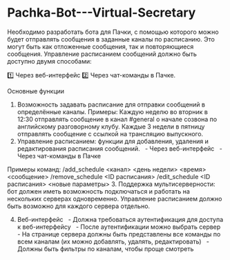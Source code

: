 # Pachka-Bot---Virtual-Secretary

Необходимо разработать бота для Пачки, с помощью которого можно будет отправлять сообщения в заданные каналы по расписанию. Это могут быть как отложенные сообщения, так и повторяющиеся сообщения. Управление расписанием сообщений должно быть доступно двумя способами:

1️⃣ Через веб-интерфейс
2️⃣ Через чат-команды в Пачке.

Основные функции
1. Возможность задавать расписание для отправки сообщений в определённые каналы.
Примеры:
Каждую неделю во вторник в 12:30 отправлять сообщение в канал #general о начале созвона по английскому разговорному клубу.
Каждые 3 недели в пятницу отправлять сообщение с ссылкой на трансляцию выпускного.
2. Управление расписанием: функции для добавления, удаления и редактирования расписания сообщений.
  - Через веб-интерфейс
  - Через чат-команды в Пачке

Примеры команд:
/add_schedule <канал> <день недели> <время> <сообщение>
/remove_schedule <ID расписания>
/edit_schedule <ID расписания> <новые параметры>
3. Поддержка мультисерверности: бот должен иметь возможность подключаться и работать на нескольких серверах одновременно. Управление расписанием должно быть возможно для каждого сервера отдельно.

4. Веб-интерфейс
  - Должна требоваться аутентификация для доступа к веб-интерфейсу
  - После аутентификации можно выбрать сервер
  - На странице сервера должны быть представлены все команды по всем каналам (их можно добавлять, удалять, редактировать)
  - Должны быть фильтры по каналам, чтобы проще смотреть

